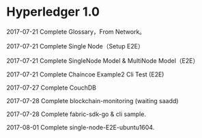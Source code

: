 # Hyperledger 1.0

2017-07-21 Complete Glossary，From Network。

2017-07-21 Complete Single Node（Setup E2E）

2017-07-21 Complete SingleNode Model & MultiNode Model（E2E）

2017-07-21 Complete Chaincoe Example2 Cli Test (E2E)

2017-07-27 Complete CouchDB

2017-07-28 Complete blockchain-monitoring (waiting saadd)

2017-07-28 Complete fabric-sdk-go & cli sample.

2017-08-01 Complete single-node-E2E-ubuntu1604.
